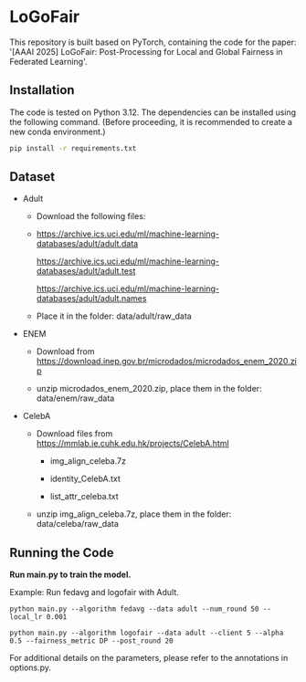 # LoGoFair

This repository is built based on PyTorch, containing the code for the paper: '[AAAI 2025] LoGoFair: Post-Processing for Local and Global Fairness in Federated Learning'.

## Installation

The code is tested on Python 3.12. The dependencies can be installed using the following command. (Before proceeding, it is recommended to create a new conda environment.)

```bash
pip install -r requirements.txt
```

## Dataset

- Adult
  
  - Download the following files:
  
  - https://archive.ics.uci.edu/ml/machine-learning-databases/adult/adult.data
    
    https://archive.ics.uci.edu/ml/machine-learning-databases/adult/adult.test
    
    https://archive.ics.uci.edu/ml/machine-learning-databases/adult/adult.names
  
  - Place it in the folder: data/adult/raw_data

- ENEM
  
  - Download from https://download.inep.gov.br/microdados/microdados_enem_2020.zip
  
  - unzip microdados_enem_2020.zip, place them in the folder: data/enem/raw_data

- CelebA
  
  - Download files from https://mmlab.ie.cuhk.edu.hk/projects/CelebA.html
    
    - img_align_celeba.7z
    
    - identity_CelebA.txt
    
    - list_attr_celeba.txt
  
  - unzip img_align_celeba.7z, place them in the folder: data/celeba/raw_data

## Running the Code

**Run main.py to train the model.**

Example: Run fedavg and logofair with Adult.

```
python main.py --algorithm fedavg --data adult --num_round 50 --local_lr 0.001

python main.py --algorithm logofair --data adult --client 5 --alpha 0.5 --fairness_metric DP --post_round 20
```

For additional details on the parameters, please refer to the annotations in options.py.
